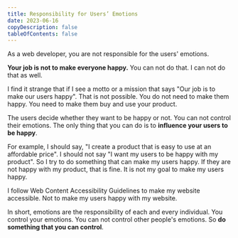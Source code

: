 ```yaml
---
title: Responsibility for Users’ Emotions
date: 2023-06-16
copyDescription: false
tableOfContents: false
---
```


As a web developer, you are not responsible for the users' emotions.

**Your job is not to make everyone happy.** You can not do that. I can not do that as well.

I find it strange that if I see a motto or a mission that says "Our job is to make our users happy". That is not possible. You do not need to make them happy. You need to make them buy and use your product.

The users decide whether they want to be happy or not. You can not control their emotions. The only thing that you can do is to **influence your users to be happy**.

For example, I should say, "I create a product that is easy to use at an affordable price". I should not say "I want my users to be happy with my product". So I try to do something that can make my users happy. If they are not happy with my product, that is fine. It is not my goal to make my users happy.

I follow Web Content Accessibility Guidelines to make my website accessible. Not to make my users happy with my website.

In short, emotions are the responsibility of each and every individual. You control your emotions. You can not control other people's emotions. So **do something that you can control**.
